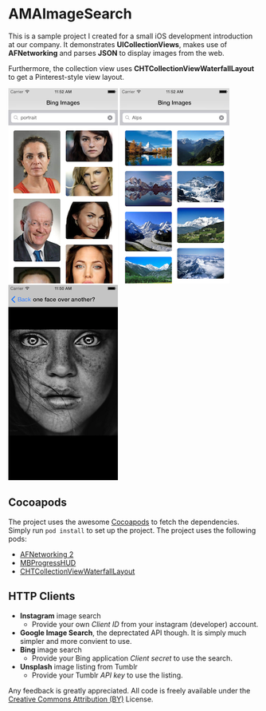 AMAImageSearch
========================

This is a sample project I created for a small iOS development introduction at our company. It demonstrates **UICollectionViews**, makes use of **AFNetworking** and parses **JSON** to display images from the web.

Furthermore, the collection view uses **CHTCollectionViewWaterfallLayout** to get a Pinterest-style view layout.

[![Alt][screenshot1_thumb]][screenshot1]
[![Alt][screenshot2_thumb]][screenshot2]
[![Alt][screenshot3_thumb]][screenshot3]

[screenshot1_thumb]: https://raw.githubusercontent.com/amaechler/AMAImageSearch/master/_Screenshots/bing_facest.png
[screenshot1]: https://raw.githubusercontent.com/amaechler/AMAImageSearch/master/_Screenshots/bing_faces.png
[screenshot2_thumb]: https://raw.githubusercontent.com/amaechler/AMAImageSearch/master/_Screenshots/bing_alpst.png
[screenshot2]: https://raw.githubusercontent.com/amaechler/AMAImageSearch/master/_Screenshots/bing_alps.png
[screenshot3_thumb]: https://raw.githubusercontent.com/amaechler/AMAImageSearch/master/_Screenshots/single_imaget.png
[screenshot3]: https://raw.githubusercontent.com/amaechler/AMAImageSearch/master/_Screenshots/single_image.png

## Cocoapods

The project uses the awesome [Cocoapods](http://cocoapods.org) to fetch the dependencies. Simply run `pod install` to set up the project. The project uses the following pods:

* [AFNetworking 2](https://github.com/AFNetworking/AFNetworking)
* [MBProgressHUD](https://github.com/jdg/MBProgressHUD)
* [CHTCollectionViewWaterfallLayout](https://github.com/chiahsien/CHTCollectionViewWaterfallLayout)


## HTTP Clients

* **Instagram** image search
 	* 	Provide your own *Client ID* from your instagram (developer) account.
* **Google Image Search**, the deprectated API though. It is simply much simpler and more convient to use.
* **Bing** image search
	*	Provide your Bing application *Client secret* to use the search.
* **Unsplash** image listing from Tumblr
	*	Provide your Tumblr *API key* to use the listing.

Any feedback is greatly appreciated. All code is freely available under the [Creative Commons Attribution (BY)](http://creativecommons.org/licenses/by/3.0/) License.
